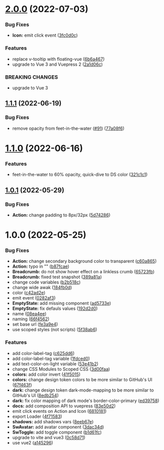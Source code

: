 # [2.0.0](https://github.com/swimmio/swimm-ui/compare/v1.1.1...v2.0.0) (2022-07-03)


### Bug Fixes

* **Icon:** emit click event ([3fc0d0c](https://github.com/swimmio/swimm-ui/commit/3fc0d0c78f1469b4354c324bf566ab59809fa7de))


### Features

* replace v-tooltip with floating-vue ([6b6a467](https://github.com/swimmio/swimm-ui/commit/6b6a46799ab65b25e76bee7850be38995145ffd6))
* upgrade to Vue 3 and Vuepress 2 ([2a1d06c](https://github.com/swimmio/swimm-ui/commit/2a1d06c85c45c7cc4a22c79ff99328d141b67b9b))


### BREAKING CHANGES

* upgrade to Vue 3

## [1.1.1](https://github.com/swimmio/swimm-ui/compare/v1.1.0...v1.1.1) (2022-06-19)


### Bug Fixes

* remove opacity from feet-in-the-water ([#91](https://github.com/swimmio/swimm-ui/issues/91)) ([77a08f6](https://github.com/swimmio/swimm-ui/commit/77a08f6e5231d6033adaaa9328e0852bdb8cf446))

# [1.1.0](https://github.com/swimmio/swimm-ui/compare/v1.0.1...v1.1.0) (2022-06-16)


### Features

* feet-in-the-water to 60% opacity, quick-dive to DS color ([321c1c1](https://github.com/swimmio/swimm-ui/commit/321c1c1fe5f13ed3f7c02a1d7e233cfc3c92de34))

## [1.0.1](https://github.com/swimmio/swimm-ui/compare/v1.0.0...v1.0.1) (2022-05-29)


### Bug Fixes

* **Action:** change padding to 8px/32px ([5d74286](https://github.com/swimmio/swimm-ui/commit/5d742867d45aef8899d299d2e8f9b73686ad4480))

# 1.0.0 (2022-05-25)


### Bug Fixes

* **Action:** change secondary background color to transparent ([c60a865](https://github.com/swimmio/swimm-ui/commit/c60a86561c54bf05872b15fff3e2d7a55f0cb7eb))
* **Action:** typo in "<component>" ([b87fcae](https://github.com/swimmio/swimm-ui/commit/b87fcaeaae463828d51ae6c40b2bb7247444bb8a))
* **Breadcrumb:** do not show hover effect on a linkless crumb ([65723fb](https://github.com/swimmio/swimm-ui/commit/65723fb77780f8be0aa6feb38f01053239add2ac))
* **Breadcrumb:** fixed test snapshot ([389a81a](https://github.com/swimmio/swimm-ui/commit/389a81abf7e7801f5c0f8d7d97e1dcfb90c6cce6))
* change code variables ([b2b518c](https://github.com/swimmio/swimm-ui/commit/b2b518c57d4a88423faf5322393d9aa377348e74))
* change wide awak ([184fb0d](https://github.com/swimmio/swimm-ui/commit/184fb0db384ddc80a720e647f11784eaf9bb4fa4))
* color ([c42ad2e](https://github.com/swimmio/swimm-ui/commit/c42ad2e64c0374ab2b38e02ffbeacdf39174631f))
* emit event ([0282af3](https://github.com/swimmio/swimm-ui/commit/0282af3ce3ab23e006717ff4d0c54d19dad7fc6e))
* **EmptyState:** add missing component ([ad5733e](https://github.com/swimmio/swimm-ui/commit/ad5733e505cfd873b8336703f46ab1802242d3e3))
* **EmptyState:** fix defauls values ([192d2d0](https://github.com/swimmio/swimm-ui/commit/192d2d077abb92ea094beffaee8eadbb3c6d0a24))
* name ([08ea4ee](https://github.com/swimmio/swimm-ui/commit/08ea4eebf41d436f82aae8def5d545cacdb0c19f))
* naming ([66f4562](https://github.com/swimmio/swimm-ui/commit/66f456215b0937b601f7cc83d57437ebab39a4dd))
* set base url ([fe3a9e4](https://github.com/swimmio/swimm-ui/commit/fe3a9e4dd1790d22f7e9bea9bb26f1b1eb000cd2))
* use scoped styles (not scripts) ([5f38ab6](https://github.com/swimmio/swimm-ui/commit/5f38ab6b8dd4084e63b3e0f04cc047e7ba789c93))


### Features

* add color-label-tag ([c625dd6](https://github.com/swimmio/swimm-ui/commit/c625dd6c66a5beb912dc6887df78d414660731e5))
* add color-label-tag variable ([1fdced0](https://github.com/swimmio/swimm-ui/commit/1fdced0baefb6526f2292034c3d4e26709a41312))
* add text-color-on-light variable ([53e41b2](https://github.com/swimmio/swimm-ui/commit/53e41b2d7a84c7cfa765389ad7b63be6b4abcf2b))
* change CSS Modules to Scoped CSS ([3d00faa](https://github.com/swimmio/swimm-ui/commit/3d00faadfaa95cf25b099bebbb55dc5a433e103c))
* **colors:** add color invert ([41f5015](https://github.com/swimmio/swimm-ui/commit/41f50150006463810905ac821e327d059b69fd46))
* **colors:** change design token colors to be more similar to GitHub's UI ([67f463f](https://github.com/swimmio/swimm-ui/commit/67f463ffe22307848a90c9afd0d40a2f6c604137))
* **dark:** change design token dark-mode-mapping to be more similar to GitHub's UI ([8edb254](https://github.com/swimmio/swimm-ui/commit/8edb2541bf5490ab3f47e5944753dae36077ee58))
* **dark:** fix color mapping of dark mode's border-color-primary ([ed39758](https://github.com/swimmio/swimm-ui/commit/ed397589c85ea4f705ea5c5d3a1482d1d02d0f8e))
* **docs:** add composition API to vuepress ([83e50d2](https://github.com/swimmio/swimm-ui/commit/83e50d2df91f815e38c14e0f36845c4d01719fa9))
* emit click events on Action and Icon ([6810181](https://github.com/swimmio/swimm-ui/commit/68101818e6a3759dc6b0514bf488dd380e1197ba))
* export Loader ([4f71583](https://github.com/swimmio/swimm-ui/commit/4f715838faef7f0afe898249c539e64817ebbba0))
* **shadows:** add shadows vars ([8eeb67e](https://github.com/swimmio/swimm-ui/commit/8eeb67e4af616ad9b05dd1225fc1a14f0080a17a))
* **SwAvatar:** add avatar component ([3dac34d](https://github.com/swimmio/swimm-ui/commit/3dac34d993f375fbd7cad8267f716093f0b24fc9))
* **SwToggle:** add toggle component ([b1d61fc](https://github.com/swimmio/swimm-ui/commit/b1d61fc828944295d51865c954263b8a1fe03425))
* upgrade to vite and vue3 ([0c58d71](https://github.com/swimmio/swimm-ui/commit/0c58d716c03d569e72ce05a3fc7856be37907030))
* use vue2 ([a145296](https://github.com/swimmio/swimm-ui/commit/a1452966da4dafe3d30c1df37a6606afd09400c1))
